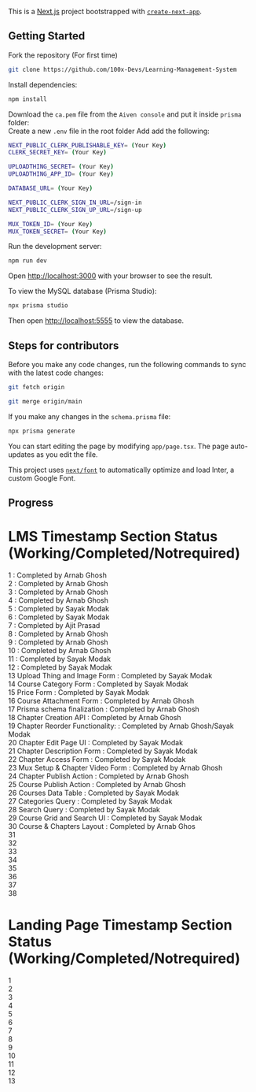 This is a [Next.js](https://nextjs.org/) project bootstrapped with [`create-next-app`](https://github.com/vercel/next.js/tree/canary/packages/create-next-app).

## Getting Started

Fork the repository (For first time)

```bash
git clone https://github.com/100x-Devs/Learning-Management-System
```

Install dependencies:

```bash
npm install
```

Download the `ca.pem` file from the `Aiven console` and put it inside `prisma` folder: </br>
Create a new `.env` file in the root folder Add add the following:

```bash
NEXT_PUBLIC_CLERK_PUBLISHABLE_KEY= (Your Key)
CLERK_SECRET_KEY= (Your Key)

UPLOADTHING_SECRET= (Your Key)
UPLOADTHING_APP_ID= (Your Key)

DATABASE_URL= (Your Key)

NEXT_PUBLIC_CLERK_SIGN_IN_URL=/sign-in
NEXT_PUBLIC_CLERK_SIGN_UP_URL=/sign-up

MUX_TOKEN_ID= (Your Key)
MUX_TOKEN_SECRET= (Your Key)
```

Run the development server:

```bash
npm run dev
```

Open [http://localhost:3000](http://localhost:3000) with your browser to see the result.

To view the MySQL database (Prisma Studio):

```bash
npx prisma studio
```

Then open [http://localhost:5555](http://localhost:5555) to view the database.

## Steps for contributors

Before you make any code changes, run the following commands to sync with the latest code changes:

```bash
git fetch origin
```

```bash
git merge origin/main
```

If you make any changes in the `schema.prisma` file:

```bash
npx prisma generate
```

You can start editing the page by modifying `app/page.tsx`. The page auto-updates as you edit the file.

This project uses [`next/font`](https://nextjs.org/docs/basic-features/font-optimization) to automatically optimize and load Inter, a custom Google Font.

## Progress

# LMS Timestamp Section Status (Working/Completed/Notrequired)

1 : Completed by Arnab Ghosh</br>
2 : Completed by Arnab Ghosh</br>
3 : Completed by Arnab Ghosh</br>
4 : Completed by Arnab Ghosh</br>
5 : Completed by Sayak Modak</br>
6 : Completed by Sayak Modak</br>
7 : Completed by Ajit Prasad</br>
8 : Completed by Arnab Ghosh</br>
9 : Completed by Arnab Ghosh</br>
10 : Completed by Arnab Ghosh</br>
11 : Completed by Sayak Modak</br>
12 : Completed by Sayak Modak</br>
13 Upload Thing and Image Form : Completed by Sayak Modak</br>
14 Course Category Form : Completed by Sayak Modak</br>
15 Price Form : Completed by Sayak Modak </br>
16 Course Attachment Form : Completed by Arnab Ghosh </br>
17 Prisma schema finalization : Completed by Arnab Ghosh</br>
18 Chapter Creation API : Completed by Arnab Ghosh</br>
19 Chapter Reorder Functionality: : Completed by Arnab Ghosh/Sayak Modak</br>
20 Chapter Edit Page UI : Completed by Sayak Modak</br>
21 Chapter Description Form : Completed by Sayak Modak</br>
22 Chapter Access Form : Completed by Sayak Modak</br>
23 Mux Setup & Chapter Video Form : Completed by Arnab Ghosh</br>
24 Chapter Publish Action : Completed by Arnab Ghosh</br>
25 Course Publish Action : Completed by Arnab Ghosh</br>
26 Courses Data Table : Completed by Sayak Modak</br>
27 Categories Query : Completed by Sayak Modak</br>
28 Search Query : Completed by Sayak Modak</br>
29 Course Grid and Search UI : Completed by Sayak Modak</br>
30 Course & Chapters Layout : Completed by Arnab Ghos</br>
31</br>
32</br>
33</br>
34</br>
35</br>
36</br>
37</br>
38</br>

# Landing Page Timestamp Section Status (Working/Completed/Notrequired)

1</br>
2</br>
3</br>
4</br>
5</br>
6</br>
7</br>
8</br>
9</br>
10</br>
11</br>
12</br>
13</br>
